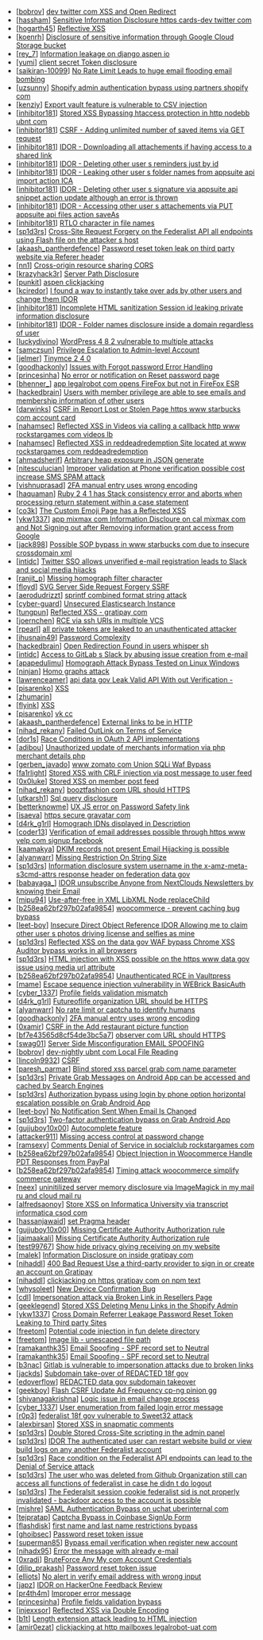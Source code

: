 * [[bobrov](https://hackerone.com/bobrov)] [ dev twitter com XSS and Open Redirect](https://hackerone.com/reports/260744)
* [[hassham](https://hackerone.com/hassham)] [Sensitive Information Disclosure https  cards-dev twitter com](https://hackerone.com/reports/268888)
* [[hogarth45](https://hackerone.com/hogarth45)] [Reflective XSS](https://hackerone.com/reports/177943)
* [[koenrh](https://hackerone.com/koenrh)] [Disclosure of sensitive information through Google Cloud Storage bucket](https://hackerone.com/reports/176013)
* [[rey_7](https://hackerone.com/rey_7)] [Information leakage on django aspen io](https://hackerone.com/reports/272982)
* [[yumi](https://hackerone.com/yumi)] [client secret Token disclosure ](https://hackerone.com/reports/272824)
* [[saikiran-10099](https://hackerone.com/saikiran-10099)] [No Rate Limit Leads to huge email flooding email bombing ](https://hackerone.com/reports/272596)
* [[uzsunny](https://hackerone.com/uzsunny)] [Shopify admin authentication bypass using partners shopify com](https://hackerone.com/reports/270981)
* [[kenziy](https://hackerone.com/kenziy)] [Export vault feature is vulnerable to CSV injection](https://hackerone.com/reports/272272)
* [[inhibitor181](https://hackerone.com/inhibitor181)] [Stored XSS  Bypassing htaccess protection in http  nodebb ubnt com ](https://hackerone.com/reports/202354)
* [[inhibitor181](https://hackerone.com/inhibitor181)] [CSRF - Adding unlimited number of saved items via GET request](https://hackerone.com/reports/205953)
* [[inhibitor181](https://hackerone.com/inhibitor181)] [IDOR - Downloading all attachements if having access to a shared link](https://hackerone.com/reports/194790)
* [[inhibitor181](https://hackerone.com/inhibitor181)] [IDOR - Deleting other user s reminders just by id](https://hackerone.com/reports/198969)
* [[inhibitor181](https://hackerone.com/inhibitor181)] [IDOR - Leaking other user s folder names from appsuite api import action ICA](https://hackerone.com/reports/199281)
* [[inhibitor181](https://hackerone.com/inhibitor181)] [IDOR - Deleting other user s signature via appsuite api snippet action update although an error is thrown ](https://hackerone.com/reports/199321)
* [[inhibitor181](https://hackerone.com/inhibitor181)] [IDOR - Accessing other user s attachements via PUT appsuite api files action saveAs](https://hackerone.com/reports/204984)
* [[inhibitor181](https://hackerone.com/inhibitor181)] [RTLO character in file names](https://hackerone.com/reports/210354)
* [[sp1d3rs](https://hackerone.com/sp1d3rs)] [Cross-Site Request Forgery on the Federalist API all endpoints  using Flash file on the attacker s host](https://hackerone.com/reports/263662)
* [[akaash_pantherdefence](https://hackerone.com/akaash_pantherdefence)] [Password reset token leak on third party website via Referer header](https://hackerone.com/reports/272379)
* [[nn1](https://hackerone.com/nn1)] [Cross-origin resource sharing CORS ](https://hackerone.com/reports/272432)
* [[krazyhack3r](https://hackerone.com/krazyhack3r)] [Server Path Disclosure ](https://hackerone.com/reports/272426)
* [[punkit](https://hackerone.com/punkit)] [aspen  clickjacking](https://hackerone.com/reports/272387)
* [[kciredor](https://hackerone.com/kciredor)] [I found a way to instantly take over ads by other users and change them IDOR ](https://hackerone.com/reports/253929)
* [[inhibitor181](https://hackerone.com/inhibitor181)] [Incomplete HTML sanitization  Session id leaking  private information disclosure](https://hackerone.com/reports/200487)
* [[inhibitor181](https://hackerone.com/inhibitor181)] [IDOR - Folder names disclosure inside a domain regardless of user](https://hackerone.com/reports/194574)
* [[luckydivino](https://hackerone.com/luckydivino)] [WordPress  4 8 2 vulnerable to multiple attacks](https://hackerone.com/reports/269705)
* [[samczsun](https://hackerone.com/samczsun)] [Privilege Escalation to Admin-level Account](https://hackerone.com/reports/261285)
* [[jelmer](https://hackerone.com/jelmer)] [Tinymce 2 4 0](https://hackerone.com/reports/262230)
* [[goodhackonly](https://hackerone.com/goodhackonly)] [Issues with Forgot password Error Handling ](https://hackerone.com/reports/259400)
* [[princesinha](https://hackerone.com/princesinha)] [No error or notification on Reset password page](https://hackerone.com/reports/255100)
* [[bhenner_](https://hackerone.com/bhenner_)] [app legalrobot com opens FireFox but not in FireFox ESR](https://hackerone.com/reports/255481)
* [[hackedbrain](https://hackerone.com/hackedbrain)] [Users with member privilege are able to see emails and membership information of other users](https://hackerone.com/reports/244781)
* [[darwinks](https://hackerone.com/darwinks)] [CSRF in Report Lost or Stolen Page https  www starbucks com account card](https://hackerone.com/reports/233099)
* [[nahamsec](https://hackerone.com/nahamsec)] [Reflected XSS in Videos via calling a callback http  www rockstargames com videos  lb ](https://hackerone.com/reports/151276)
* [[nahamsec](https://hackerone.com/nahamsec)] [Reflected XSS in reddeadredemption Site located at www rockstargames com reddeadredemption](https://hackerone.com/reports/149673)
* [[ahmadsherif](https://hackerone.com/ahmadsherif)] [Arbitrary heap exposure in JSON generate](https://hackerone.com/reports/209949)
* [[nitesculucian](https://hackerone.com/nitesculucian)] [Improper validation at Phone verification possible cost increase  SMS SPAM attack ](https://hackerone.com/reports/263010)
* [[vishnuprasad](https://hackerone.com/vishnuprasad)] [2FA manual entry uses wrong encoding](https://hackerone.com/reports/260390)
* [[haquaman](https://hackerone.com/haquaman)] [Ruby 2 4 1 has Stack consistency error and aborts when processing return statement within a case statement](https://hackerone.com/reports/247640)
* [[co3k](https://hackerone.com/co3k)] [The Custom Emoji Page has a Reflected XSS](https://hackerone.com/reports/258198)
* [[ykw1337](https://hackerone.com/ykw1337)] [app mixmax com Information Discloure on cal mixmax com and Not Signing out after Removing information grant access from Google](https://hackerone.com/reports/262262)
* [[jack898](https://hackerone.com/jack898)] [Possible SOP bypass in www starbucks com due to insecure crossdomain xml](https://hackerone.com/reports/244504)
* [[intidc](https://hackerone.com/intidc)] [Twitter SSO allows unverified e-mail registration leads to Slack and social media hijacks](https://hackerone.com/reports/235139)
* [[ranjit_p](https://hackerone.com/ranjit_p)] [Missing homograph filter character](https://hackerone.com/reports/268981)
* [[floyd](https://hackerone.com/floyd)] [SVG Server Side Request Forgery SSRF ](https://hackerone.com/reports/223203)
* [[aerodudrizzt](https://hackerone.com/aerodudrizzt)] [sprintf combined format string attack](https://hackerone.com/reports/212241)
* [[cyber-guard](https://hackerone.com/cyber-guard)] [Unsecured Elasticsearch Instance](https://hackerone.com/reports/267161)
* [[tungpun](https://hackerone.com/tungpun)] [Reflected XSS - gratipay com](https://hackerone.com/reports/262852)
* [[joernchen](https://hackerone.com/joernchen)] [RCE via ssh  URIs in multiple VCS ](https://hackerone.com/reports/260005)
* [[rpearl](https://hackerone.com/rpearl)] [all private tokens are leaked to an unauthenticated attacker](https://hackerone.com/reports/268794)
* [[ihusnain49](https://hackerone.com/ihusnain49)] [Password Complexity ](https://hackerone.com/reports/263728)
* [[hackedbrain](https://hackerone.com/hackedbrain)] [Open Redirection Found in users whisper sh](https://hackerone.com/reports/261592)
* [[intidc](https://hackerone.com/intidc)] [Access to GitLab s Slack by abusing issue creation from e-mail](https://hackerone.com/reports/218230)
* [[apapedulimu](https://hackerone.com/apapedulimu)] [Homograph Attack Bypass  Tested on Linux  Windows ](https://hackerone.com/reports/268984)
* [[ninjan](https://hackerone.com/ninjan)] [Homo graphs attack ](https://hackerone.com/reports/268679)
* [[lawrenceamer](https://hackerone.com/lawrenceamer)] [ api data gov Leak Valid API With out Verification -](https://hackerone.com/reports/266449)
* [[pisarenko](https://hackerone.com/pisarenko)] [XSS                  ](https://hackerone.com/reports/262010)
* [[zhumarin](https://hackerone.com/zhumarin)] [                                        ](https://hackerone.com/reports/219715)
* [[flyink](https://hackerone.com/flyink)] [XSS                                 ](https://hackerone.com/reports/264445)
* [[pisarenko](https://hackerone.com/pisarenko)] [                                     vk cc](https://hackerone.com/reports/212046)
* [[akaash_pantherdefence](https://hackerone.com/akaash_pantherdefence)] [External links to be in HTTP](https://hackerone.com/reports/269288)
* [[nihad_rekany](https://hackerone.com/nihad_rekany)] [Failed OutLink on Terms of Service](https://hackerone.com/reports/268629)
* [[dor1s](https://hackerone.com/dor1s)] [Race Conditions in OAuth 2 API implementations](https://hackerone.com/reports/55140)
* [[adibou](https://hackerone.com/adibou)] [Unauthorized update of merchants information via php merchant details php](https://hackerone.com/reports/255651)
* [[gerben_javado](https://hackerone.com/gerben_javado)] [ www zomato com Union SQLi  Waf Bypass](https://hackerone.com/reports/258582)
* [[fa1rlight](https://hackerone.com/fa1rlight)] [Stored XSS with CRLF injection via post message to user feed](https://hackerone.com/reports/263191)
* [[0x0luke](https://hackerone.com/0x0luke)] [Stored XSS on member post feed](https://hackerone.com/reports/264002)
* [[nihad_rekany](https://hackerone.com/nihad_rekany)] [booztfashion com URL should HTTPS](https://hackerone.com/reports/268622)
* [[utkarsh1](https://hackerone.com/utkarsh1)] [Sql query disclosure ](https://hackerone.com/reports/267922)
* [[betterknowme](https://hackerone.com/betterknowme)] [UX JS error on Password Safety link](https://hackerone.com/reports/260941)
* [[isaeva](https://hackerone.com/isaeva)] [https  secure gravatar com](https://hackerone.com/reports/260755)
* [[d4rk_g1rl](https://hackerone.com/d4rk_g1rl)] [Homograph IDNs displayed in Description](https://hackerone.com/reports/260938)
* [[coder13](https://hackerone.com/coder13)] [Verification of email addresses possible through https  www yelp com signup facebook](https://hackerone.com/reports/194721)
* [[kaamakya](https://hackerone.com/kaamakya)] [DKIM records not present Email Hijacking is possible   ](https://hackerone.com/reports/253926)
* [[alyanwarr](https://hackerone.com/alyanwarr)] [Missing Restriction On String Size](https://hackerone.com/reports/257376)
* [[sp1d3rs](https://hackerone.com/sp1d3rs)] [Information disclosure system username in the x-amz-meta-s3cmd-attrs response header on federation data gov](https://hackerone.com/reports/262649)
* [[babayaga_](https://hackerone.com/babayaga_)] [IDOR unsubscribe Anyone from NextClouds Newsletters by knowing their Email ](https://hackerone.com/reports/230328)
* [[mipu94](https://hackerone.com/mipu94)] [Use-after-free in XML LibXML Node replaceChild](https://hackerone.com/reports/259390)
* [[b258ea62bf297b02afa9854](https://hackerone.com/b258ea62bf297b02afa9854)] [woocommerce - prevent caching  bug  bypass](https://hackerone.com/reports/241323)
* [[leet-boy](https://hackerone.com/leet-boy)] [Insecure Direct Object Reference IDOR Allowing me to claim other user s photos driving license and selfies as mine](https://hackerone.com/reports/268167)
* [[sp1d3rs](https://hackerone.com/sp1d3rs)] [Reflected XSS on the data gov WAF bypass Chrome XSS Auditor bypass works in all browsers ](https://hackerone.com/reports/265528)
* [[sp1d3rs](https://hackerone.com/sp1d3rs)] [HTML injection with XSS possible on the https  www data gov issue using media url attribute](https://hackerone.com/reports/263226)
* [[b258ea62bf297b02afa9854](https://hackerone.com/b258ea62bf297b02afa9854)] [Unauthenticated RCE in Vaultpress](https://hackerone.com/reports/236552)
* [[mame](https://hackerone.com/mame)] [Escape sequence injection vulnerability in WEBrick BasicAuth](https://hackerone.com/reports/223363)
* [[cyber_1337](https://hackerone.com/cyber_1337)] [Profile fields validation mismatch](https://hackerone.com/reports/260316)
* [[d4rk_g1rl](https://hackerone.com/d4rk_g1rl)] [Futureoflife organization URL should be HTTPS](https://hackerone.com/reports/260591)
* [[alyanwarr](https://hackerone.com/alyanwarr)] [No rate limit or captcha to identify humans](https://hackerone.com/reports/257384)
* [[goodhackonly](https://hackerone.com/goodhackonly)] [2FA manual entry uses wrong encoding](https://hackerone.com/reports/260491)
* [[0xamir](https://hackerone.com/0xamir)] [CSRF in the Add restaurant picture function](https://hackerone.com/reports/169699)
* [[bf7e43565d8cf54de3bc5a7](https://hackerone.com/bf7e43565d8cf54de3bc5a7)] [observer com URL should HTTPS](https://hackerone.com/reports/260299)
* [[swag01](https://hackerone.com/swag01)] [Server Side Misconfiguration EMAIL SPOOFING ](https://hackerone.com/reports/263508)
* [[bobrov](https://hackerone.com/bobrov)] [ dev-nightly ubnt com Local File Reading](https://hackerone.com/reports/260420)
* [[lincoln9932](https://hackerone.com/lincoln9932)] [CSRF                                                ](https://hackerone.com/reports/250386)
* [[paresh_parmar](https://hackerone.com/paresh_parmar)] [Blind stored xss parcel grab com  name parameter ](https://hackerone.com/reports/251224)
* [[sp1d3rs](https://hackerone.com/sp1d3rs)] [Private Grab Messages on Android App can be accessed and cached by Search Engines](https://hackerone.com/reports/221558)
* [[sp1d3rs](https://hackerone.com/sp1d3rs)] [Authorization bypass using login by phone option horizontal escalation possible on Grab Android App](https://hackerone.com/reports/205000)
* [[leet-boy](https://hackerone.com/leet-boy)] [No Notification Sent When Email Is Changed ](https://hackerone.com/reports/231738)
* [[sp1d3rs](https://hackerone.com/sp1d3rs)] [Two-factor authentication bypass on Grab Android App](https://hackerone.com/reports/202425)
* [[gujjuboy10x00](https://hackerone.com/gujjuboy10x00)] [Autocomplete feature ](https://hackerone.com/reports/267356)
* [[attacker911](https://hackerone.com/attacker911)] [Missing access control at password change](https://hackerone.com/reports/164648)
* [[ramsexy](https://hackerone.com/ramsexy)] [Comments Denial of Service in socialclub rockstargames com](https://hackerone.com/reports/214370)
* [[b258ea62bf297b02afa9854](https://hackerone.com/b258ea62bf297b02afa9854)] [Object Injection in Woocommerce  Handle PDT Responses from PayPal](https://hackerone.com/reports/245228)
* [[b258ea62bf297b02afa9854](https://hackerone.com/b258ea62bf297b02afa9854)] [Timing attack woocommerce simplify commerce gateway](https://hackerone.com/reports/239359)
* [[neex](https://hackerone.com/neex)] [uninitilized server memory disclosure via ImageMagick in my mail ru and cloud mail ru](https://hackerone.com/reports/251732)
* [[alfredsaonoy](https://hackerone.com/alfredsaonoy)] [Store XSS on Informatica University via transcript informatica csod com ](https://hackerone.com/reports/219509)
* [[hassanjawaid](https://hackerone.com/hassanjawaid)] [set Pragma header](https://hackerone.com/reports/145206)
* [[gujjuboy10x00](https://hackerone.com/gujjuboy10x00)] [Missing Certificate Authority Authorization rule](https://hackerone.com/reports/260928)
* [[jaimaakali](https://hackerone.com/jaimaakali)] [Missing Certificate Authority Authorization rule](https://hackerone.com/reports/261706)
* [[test99767](https://hackerone.com/test99767)] [Show hide privacy giving receiving on my website ](https://hackerone.com/reports/262088)
* [[malek](https://hackerone.com/malek)] [Information Disclosure on inside gratipay com](https://hackerone.com/reports/267213)
* [[nihaddl](https://hackerone.com/nihaddl)] [400 Bad Request Use a third-party provider to sign in or create an account on Gratipay ](https://hackerone.com/reports/267212)
* [[nihaddl](https://hackerone.com/nihaddl)] [clickjacking on https  gratipay com on npm text ](https://hackerone.com/reports/267189)
* [[whysoleet](https://hackerone.com/whysoleet)] [New Device Confirmation Bug](https://hackerone.com/reports/266288)
* [[cdl](https://hackerone.com/cdl)] [Impersonation attack via Broken Link in Resellers Page](https://hackerone.com/reports/266908)
* [[geeklegend](https://hackerone.com/geeklegend)] [Stored XSS Deleting Menu Links in the Shopify Admin](https://hackerone.com/reports/263876)
* [[ykw1337](https://hackerone.com/ykw1337)] [ Cross Domain Referrer Leakage Password Reset Token Leaking to Third party Sites ](https://hackerone.com/reports/265740)
* [[freetom](https://hackerone.com/freetom)] [Potential code injection in fun delete directory](https://hackerone.com/reports/250587)
* [[freetom](https://hackerone.com/freetom)] [Image lib - unescaped file path](https://hackerone.com/reports/250273)
* [[ramakanthk35](https://hackerone.com/ramakanthk35)] [Email Spoofing - SPF record set to Neutral](https://hackerone.com/reports/263736)
* [[ramakanthk35](https://hackerone.com/ramakanthk35)] [Email Spoofing - SPF record set to Neutral](https://hackerone.com/reports/263733)
* [[b3nac](https://hackerone.com/b3nac)] [Gitlab is vulnerable to impersonation attacks due to broken links](https://hackerone.com/reports/265696)
* [[jackds](https://hackerone.com/jackds)] [Subdomain take-over of REDACTED 18f gov](https://hackerone.com/reports/263542)
* [[edoverflow](https://hackerone.com/edoverflow)] [ REDACTED data gov subdomain takeover ](https://hackerone.com/reports/263902)
* [[geekboy](https://hackerone.com/geekboy)] [Flash CSRF Update Ad Frequency   cp-ng pinion gg ](https://hackerone.com/reports/251918)
* [[shivanagakrishna](https://hackerone.com/shivanagakrishna)] [Logic issue in email change process](https://hackerone.com/reports/266017)
* [[cyber_1337](https://hackerone.com/cyber_1337)] [User enumeration from failed login error message](https://hackerone.com/reports/257035)
* [[r0p3](https://hackerone.com/r0p3)] [federalist 18f gov vulnerable to Sweet32 attack](https://hackerone.com/reports/263553)
* [[alexbirsan](https://hackerone.com/alexbirsan)] [Stored XSS in snapmatic comments](https://hackerone.com/reports/231389)
* [[sp1d3rs](https://hackerone.com/sp1d3rs)] [Double Stored Cross-Site scripting in the admin panel](https://hackerone.com/reports/245172)
* [[sp1d3rs](https://hackerone.com/sp1d3rs)] [ IDOR The authenticated user can restart website build or view build logs on any another Federalist account](https://hackerone.com/reports/245872)
* [[sp1d3rs](https://hackerone.com/sp1d3rs)] [Race condition on the Federalist API endpoints can lead to the Denial of Service attack](https://hackerone.com/reports/249319)
* [[sp1d3rs](https://hackerone.com/sp1d3rs)] [The user who was deleted from Github Organization still can access all functions of federalist in case he didn t do logout](https://hackerone.com/reports/245833)
* [[sp1d3rs](https://hackerone.com/sp1d3rs)] [The Federalsit session cookie federalist sid is not properly invalidated - backdoor access to the account is possible](https://hackerone.com/reports/250688)
* [[mishre](https://hackerone.com/mishre)] [SAML Authentication Bypass on uchat uberinternal com](https://hackerone.com/reports/223014)
* [[tejpratap](https://hackerone.com/tejpratap)] [Captcha Bypass in Coinbase SignUp Form](https://hackerone.com/reports/246801)
* [[flashdisk](https://hackerone.com/flashdisk)] [first name and last name restrictions bypass](https://hackerone.com/reports/260468)
* [[ghoibsec](https://hackerone.com/ghoibsec)] [Password reset token issue](https://hackerone.com/reports/265775)
* [[superman85](https://hackerone.com/superman85)] [Bypass email verification when register new account](https://hackerone.com/reports/265749)
* [[nihadx95](https://hackerone.com/nihadx95)] [Error the message with already e-mail ](https://hackerone.com/reports/265441)
* [[0xradi](https://hackerone.com/0xradi)] [BruteForce Any My com Account Credentials ](https://hackerone.com/reports/238041)
* [[dilip_prakash](https://hackerone.com/dilip_prakash)] [Password reset token issue](https://hackerone.com/reports/253934)
* [[elliots](https://hackerone.com/elliots)] [No alert in verify email address with wrong input](https://hackerone.com/reports/265619)
* [[japz](https://hackerone.com/japz)] [IDOR on HackerOne Feedback Review](https://hackerone.com/reports/262661)
* [[pr4th4m](https://hackerone.com/pr4th4m)] [Improper error message](https://hackerone.com/reports/263681)
* [[princesinha](https://hackerone.com/princesinha)] [Profile fields validation bypass](https://hackerone.com/reports/255474)
* [[injexxsor](https://hackerone.com/injexxsor)] [Reflected XSS via Double Encoding](https://hackerone.com/reports/246505)
* [[b1t](https://hackerone.com/b1t)] [Length extension attack leading to HTML injection](https://hackerone.com/reports/251572)
* [[amir0ezat](https://hackerone.com/amir0ezat)] [clickjacking at http  mailboxes legalrobot-uat com ](https://hackerone.com/reports/165542)
